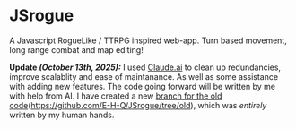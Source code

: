 # JSrogue
A Javascript RogueLike / TTRPG inspired web-app. Turn based movement, long range combat and map editing!

**Update _(October 13th, 2025):_**
I used [Claude.ai](https://claude.ai) to clean up redundancies, improve scalablity and ease of maintanance. As well as some assistance with adding new features.
The code going forward will be written by me with help from AI. 
I have created a new [branch for the old code](https://github.com/E-H-Q/JSrogue/tree/old)(https://github.com/E-H-Q/JSrogue/tree/old), which was *entirely* written by my human hands.
